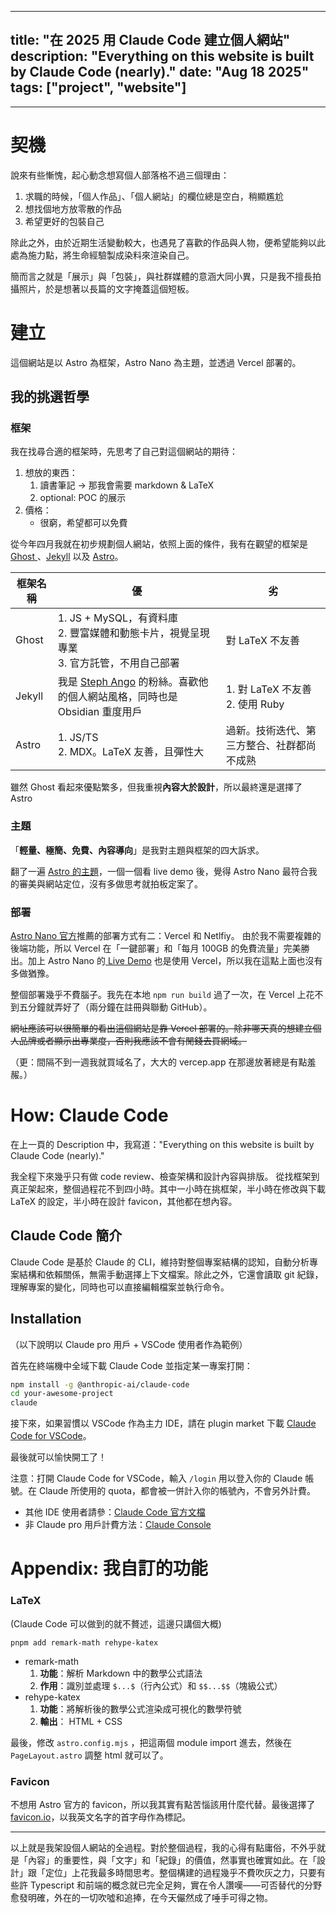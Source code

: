 
---
title: "在 2025 用 Claude Code 建立個人網站"
description: "Everything on this website is built by Claude Code (nearly)."
date: "Aug 18 2025"
tags: ["project", "website"]
---

---
# 契機

說來有些慚愧，起心動念想寫個人部落格不過三個理由：
1. 求職的時候，「個人作品」、「個人網站」的欄位總是空白，稍顯尷尬
2. 想找個地方放零散的作品
3. 希望更好的包裝自己

除此之外，由於近期生活變動較大，也遇見了喜歡的作品與人物，便希望能夠以此處為施力點，將生命經驗製成染料來渲染自己。

簡而言之就是「展示」與「包裝」，與社群媒體的意涵大同小異，只是我不擅長拍攝照片，於是想著以長篇的文字掩蓋這個短板。

# 建立

這個網站是以 Astro 為框架，Astro Nano 為主題，並透過 Vercel 部署的。

## 我的挑選哲學

### 框架

我在找尋合適的框架時，先思考了自己對這個網站的期待：
1. 想放的東西：
	1. 讀書筆記 $\to$ 那我會需要 markdown & LaTeX
	2. optional: POC 的展示
2. 價格：
	- 很窮，希望都可以免費

從今年四月我就在初步規劃個人網站，依照上面的條件，我有在觀望的框架是 [Ghost ](https://ghost.org/)、[Jekyll](https://github.com/maximevaillancourt/digital-garden-jekyll-template) 以及 [Astro](https://docs.astro.build/en/getting-started/)。

| 框架名稱   | 優                                                                                       | 劣                            |
| ------ | --------------------------------------------------------------------------------------- | ---------------------------- |
| Ghost  | 1. JS + MySQL，有資料庫<br>2. 豐富媒體和動態卡片，視覺呈現專業<br>3. 官方託管，不用自己部署                             | 對 LaTeX 不友善                  |
| Jekyll | 我是 [Steph Ango](https://stephango.com/about#colophon) 的粉絲。喜歡他的個人網站風格，同時也是 Obsidian 重度用戶 | 1. 對 LaTeX 不友善<br>2. 使用 Ruby |
| Astro  | 1. JS/TS<br>2. MDX。LaTeX 友善，且彈性大                                                        | 過新。技術迭代、第三方整合、社群都尚不成熟        |

雖然 Ghost 看起來優點繁多，但我重視**內容大於設計**，所以最終還是選擇了 Astro

### 主題

 「**輕量、極簡、免費、內容導向**」是我對主題與框架的四大訴求。

翻了一遍 [Astro 的主題](https://astro.build/themes/)，一個一個看 live demo 後，覺得 Astro Nano 最符合我的審美與網站定位，沒有多做思考就拍板定案了。

### 部署

[Astro Nano 官方](https://github.com/markhorn-dev/astro-nano)推薦的部署方式有二：Vercel 和 Netlfiy。
由於我不需要複雜的後端功能，所以 Vercel 在「一鍵部署」和「每月 100GB 的免費流量」完美勝出。加上 Astro Nano 的[ Live Demo](https://astro-nano-demo.vercel.app/) 也是使用 Vercel，所以我在這點上面也沒有多做猶豫。

整個部署幾乎不費腦子。我先在本地 `npm run build` 過了一次，在 Vercel 上花不到五分鐘就弄好了（兩分鐘在註冊與聯動 GitHub）。


~~網址應該可以很簡單的看出這個網站是靠 Vercel 部署的。除非哪天真的想建立個人品牌或者顯示出專業度，否則我應該不會有閒錢去買網域。~~

（更：間隔不到一週我就買域名了，大大的 vercep.app 在那邊放著總是有點羞赧。）


# How: Claude Code

在上一頁的 Description 中，我寫道："Everything on this website is built by Claude Code (nearly)."

我全程下來幾乎只有做 code review、檢查架構和設計內容與排版。
從找框架到真正架起來，整個過程花不到四小時。其中一小時在挑框架，半小時在修改與下載 LaTeX 的設定，半小時在設計 favicon，其他都在想內容。


## Claude Code 簡介

Claude Code 是基於 Claude 的 CLI，維持對整個專案結構的認知，自動分析專案結構和依賴關係，無需手動選擇上下文檔案。除此之外，它還會讀取 git 紀錄，理解專案的變化，同時也可以直接編輯檔案並執行命令。


## Installation

（以下說明以 Claude pro 用戶 + VSCode 使用者作為範例）

首先在終端機中全域下載 Claude Code 並指定某一專案打開：

```bash
npm install -g @anthropic-ai/claude-code
cd your-awesome-project
claude
```

接下來，如果習慣以 VSCode 作為主力 IDE，請在 plugin market 下載 [Claude Code for VSCode](https://marketplace.visualstudio.com/items?itemName=anthropic.claude-code)。


最後就可以愉快開工了！

注意：打開 Claude Code for VSCode，輸入 `/login` 用以登入你的 Claude 帳號。在 Claude 所使用的 quota，都會被一併計入你的帳號內，不會另外計費。
- 其他 IDE 使用者請參：[Claude Code 官方文檔](https://docs.anthropic.com/en/docs/claude-code/overview)
- 非 Claude pro 用戶計費方法：[Claude Console](https://console.anthropic.com/claude_code)



# Appendix: 我自訂的功能

### LaTeX

(Claude Code 可以做到的就不贅述，這邊只講個大概)

`pnpm add remark-math rehype-katex`

- remark-math
	1. **功能**：解析 Markdown 中的數學公式語法
	2. **作用**：識別並處理 `$...$`（行內公式）和 `$$...$$`（塊級公式）
- rehype-katex
	1. **功能**：將解析後的數學公式渲染成可視化的數學符號
	2. **輸出**： HTML + CSS

最後，修改 `astro.config.mjs` ，把這兩個 module import 進去，然後在 `PageLayout.astro` 調整 html 就可以了。

### Favicon

不想用 Astro 官方的 favicon，所以我其實有點苦惱該用什麼代替。最後選擇了[ favicon.io](https://favicon.io/)，以我英文名字的首字母作為標記。


---
以上就是我架設個人網站的全過程。對於整個過程，我的心得有點庸俗，不外乎就是「內容」的重要性，與「文字」和「紀錄」的價值，然事實也確實如此。在「設計」跟「定位」上花我最多時間思考。整個構建的過程幾乎不費吹灰之力，只要有些許 Typescript 和前端的概念就已完全足夠，實在令人讚嘆——可否替代的分野愈發明確，外在的一切吹噓和追捧，在今天儼然成了唾手可得之物。

